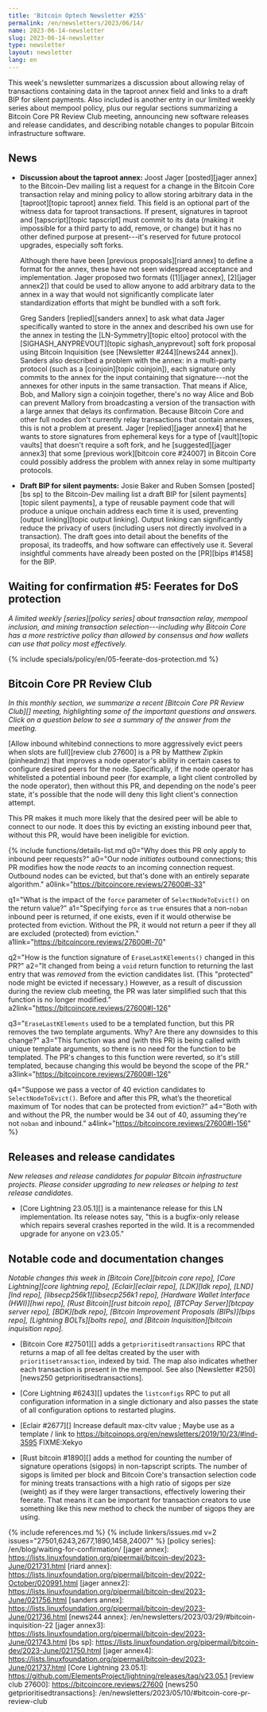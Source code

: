 ```yaml
---
title: 'Bitcoin Optech Newsletter #255'
permalink: /en/newsletters/2023/06/14/
name: 2023-06-14-newsletter
slug: 2023-06-14-newsletter
type: newsletter
layout: newsletter
lang: en
---
```

This week's newsletter summarizes a discussion about allowing relay of
transactions containing data in the taproot annex field and links to a
draft BIP for silent payments.  Also included is another entry in our
limited weekly series about mempool policy, plus our regular sections
summarizing a Bitcoin Core PR Review Club meeting, announcing new
software releases and release candidates, and describing notable changes
to popular Bitcoin infrastructure software.

## News

- **Discussion about the taproot annex:** Joost Jager [posted][jager
  annex] to the Bitcoin-Dev mailing list a request for a change in the Bitcoin Core
  transaction relay and mining policy to allow storing arbitrary data in
  the [taproot][topic taproot] annex field.  This field is an optional
  part of the witness data for taproot transactions.  If present,
  signatures in taproot and [tapscript][topic tapscript] must commit to
  its data (making it impossible for a third party to add, remove, or
  change) but it has no other defined purpose at present---it's reserved
  for future protocol upgrades, especially soft forks.

    Although there have been [previous proposals][riard annex] to define
    a format for the annex, these have not seen widespread acceptance
    and implementation.  Jager proposed two formats ([1][jager annex],
    [2][jager annex2]) that could be used to allow anyone to add
    arbitrary data to the annex in a way that would not significantly
    complicate later standardization efforts that might be bundled with
    a soft fork.

    Greg Sanders [replied][sanders annex] to ask what data Jager
    specifically wanted to store in the annex and described his own use
    for the annex in testing the [LN-Symmetry][topic eltoo] protocol
    with the [SIGHASH_ANYPREVOUT][topic sighash_anyprevout] soft fork
    proposal using Bitcoin Inquisition (see [Newsletter #244][news244
    annex]).  Sanders also described a problem with the annex: in a
    multi-party protocol (such as a [coinjoin][topic coinjoin]), each
    signature only commits to the annex for the input containing that
    signature---not the annexes for other inputs in the same
    transaction.  That means if Alice, Bob, and Mallory sign a coinjoin
    together, there's no way Alice and Bob can prevent Mallory from
    broadcasting a version of the transaction with a large annex that
    delays its confirmation.  Because Bitcoin Core and other full nodes
    don't currently relay transactions that contain annexes, this is not
    a problem at present.  Jager [replied][jager annex4] that he wants
    to store signatures from ephemeral keys for a type of [vault][topic
    vaults] that doesn't require a soft fork, and he  [suggested][jager
    annex3] that some
    [previous work][bitcoin core #24007] in Bitcoin Core could possibly
    address the problem with annex relay in some multiparty protocols.

- **Draft BIP for silent payments:** Josie Baker and Ruben Somsen
  [posted][bs sp] to the Bitcoin-Dev mailing list a draft BIP for
  [silent payments][topic silent payments], a type of reusable payment
  code that will produce a unique onchain address each time it is used,
  preventing [output linking][topic output linking].  Output linking can
  significantly reduce the privacy of users (including users not
  directly involved in a transaction).  The draft goes into detail about
  the benefits of the proposal, its tradeoffs, and how software can
  effectively use it.  Several insightful comments have already been
  posted on the [PR][bips #1458] for the BIP.

## Waiting for confirmation #5: Feerates for DoS protection

_A limited weekly [series][policy series] about transaction relay,
mempool inclusion, and mining transaction selection---including why
Bitcoin Core has a more restrictive policy than allowed by consensus and
how wallets can use that policy most effectively._

{% include specials/policy/en/05-feerate-dos-protection.md %}

## Bitcoin Core PR Review Club

*In this monthly section, we summarize a recent [Bitcoin Core PR Review Club][]
meeting, highlighting some of the important questions and answers.  Click on a
question below to see a summary of the answer from the meeting.*

[Allow inbound whitebind connections to more aggressively evict peers when slots are full][review club 27600]
is a PR by Matthew Zipkin (pinheadmz) that improves a node operator's
ability in certain cases to configure desired peers for the node.
Specifically, if the node operator has whitelisted a potential inbound
peer (for example, a light client controlled by the node operator), then
without this PR, and depending on the node's peer state, it's possible
that the node will deny this light client's connection attempt.

This PR makes it much more likely that the desired peer will be able to
connect to our node. It does this by evicting an existing inbound peer
that, without this PR, would have been ineligible for eviction.

{% include functions/details-list.md
  q0="Why does this PR only apply to inbound peer requests?"
  a0="Our node _initiates_ outbound connections; this PR modifies how
      the node _reacts_ to an incoming connection request.
      Outbound nodes can be evicted, but that's done with an entirely
      separate algorithm."
  a0link="https://bitcoincore.reviews/27600#l-33"

  q1="What is the impact of the `force` parameter of `SelectNodeToEvict()`
      on the return value?"
  a1="Specifying `force` as `true` ensures that a non-`noban` inbound peer
      is returned, if one exists, even if it would otherwise be protected
      from eviction.
      Without the PR, it would not return a peer if they all are excluded
      (protected) from eviction."
  a1link="https://bitcoincore.reviews/27600#l-70"

  q2="How is the function signature of `EraseLastKElements()` changed in this PR?"
  a2="It changed from being a `void` return function to returning the last
      entry that was _removed_ from the eviction candidates list. (This
      \"protected\" node might be evicted if necessary.)
      However, as a result of discussion during the review club meeting,
      the PR was later simplified such that this function is no longer modified."
  a2link="https://bitcoincore.reviews/27600#l-126"

  q3="`EraseLastKElements` used to be a templated function, but this PR removes
      the two template arguments. Why? Are there any downsides to this change?"
  a3="This function was and (with this PR) is being called with unique template
      arguments, so there is no need for the function to be templated.
      The PR's changes to this function were reverted, so it's still templated,
      because changing this would be beyond the scope of the PR."
  a3link="https://bitcoincore.reviews/27600#l-126"

  q4="Suppose we pass a vector of 40 eviction candidates to `SelectNodeToEvict()`.
      Before and after this PR, what’s the theoretical maximum of Tor nodes
      that can be protected from eviction?"
  a4="Both with and without the PR, the number would be 34 out of 40, assuming
      they're not `noban` and inbound."
  a4link="https://bitcoincore.reviews/27600#l-156"
%}

## Releases and release candidates

*New releases and release candidates for popular Bitcoin infrastructure
projects.  Please consider upgrading to new releases or helping to test
release candidates.*

- [Core Lightning 23.05.1][] is a maintenance release for this LN
  implementation.  Its release notes say, "this is a bugfix-only release
  which repairs several crashes reported in the wild. It is a
  recommended upgrade for anyone on v23.05."

## Notable code and documentation changes

*Notable changes this week in [Bitcoin Core][bitcoin core repo], [Core
Lightning][core lightning repo], [Eclair][eclair repo], [LDK][ldk repo],
[LND][lnd repo], [libsecp256k1][libsecp256k1 repo], [Hardware Wallet
Interface (HWI)][hwi repo], [Rust Bitcoin][rust bitcoin repo], [BTCPay
Server][btcpay server repo], [BDK][bdk repo], [Bitcoin Improvement
Proposals (BIPs)][bips repo], [Lightning BOLTs][bolts repo], and
[Bitcoin Inquisition][bitcoin inquisition repo].*

- [Bitcoin Core #27501][] adds a `getprioritisedtransactions` RPC that
  returns a map of all fee deltas created by the user with
  `prioritisetransaction`, indexed by txid. The map also indicates whether
  each transaction is present in the mempool.  See also [Newsletter
  #250][news250 getprioritisedtransactions].

- [Core Lightning #6243][] updates the `listconfigs` RPC to put all
  configuration information in a single dictionary and also passes the
  state of all configuration options to restarted plugins.

- [Eclair #2677][] Increase default max-cltv value ; Maybe use as a template / link to https://bitcoinops.org/en/newsletters/2019/10/23/#lnd-3595 FIXME:Xekyo

- [Rust bitcoin #1890][] adds a method for counting the number of
  signature operations (sigops) in non-tapscript scripts.  The number of
  sigops is limited per block and Bitcoin Core's transaction selection
  code for mining treats transactions with a high ratio of sigops per
  size (weight) as if they were larger transactions, effectively
  lowering their feerate.  That means it can be important for
  transaction creators to use something like this new method to check
  the number of sigops they are using.

{% include references.md %}
{% include linkers/issues.md v=2 issues="27501,6243,2677,1890,1458,24007" %}
[policy series]: /en/blog/waiting-for-confirmation/
[jager annex]: https://lists.linuxfoundation.org/pipermail/bitcoin-dev/2023-June/021731.html
[riard annex]: https://lists.linuxfoundation.org/pipermail/bitcoin-dev/2022-October/020991.html
[jager annex2]: https://lists.linuxfoundation.org/pipermail/bitcoin-dev/2023-June/021756.html
[sanders annex]: https://lists.linuxfoundation.org/pipermail/bitcoin-dev/2023-June/021736.html
[news244 annex]: /en/newsletters/2023/03/29/#bitcoin-inquisition-22
[jager annex3]: https://lists.linuxfoundation.org/pipermail/bitcoin-dev/2023-June/021743.html
[bs sp]: https://lists.linuxfoundation.org/pipermail/bitcoin-dev/2023-June/021750.html
[jager annex4]: https://lists.linuxfoundation.org/pipermail/bitcoin-dev/2023-June/021737.html
[Core Lightning 23.05.1]: https://github.com/ElementsProject/lightning/releases/tag/v23.05.1
[review club 27600]: https://bitcoincore.reviews/27600
[news250 getprioritisedtransactions]: /en/newsletters/2023/05/10/#bitcoin-core-pr-review-club
